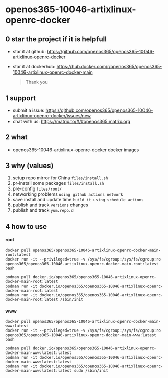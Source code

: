 # openos365-10046-artixlinux-openrc-docker

## 0 star the project if it is helpfull

* star it at github: https://github.com/openos365/openos365-10046-artixlinux-openrc-docker
* star it at dockerhub: https://hub.docker.com/r/openos365/openos365-10046-artixlinux-openrc-docker-main

  > Thank you

## 1 support

* submit a issue: https://github.com/openos365/openos365-10046-artixlinux-openrc-docker/issues/new
* chat with us: https://matrix.to/#/#openos365:matrix.org

## 2 what

* openos365-10046-artixlinux-openrc-docker docker images
  
## 3 why (values)

1. setup repo mirror for China `files/install.sh`
1. pr-install some packages `files/install.sh`
1. pre-config `files/root/`
1. networking problems `using github actions network`
1. save install and update time `build it using schedule actions`
1. publish and track `versions` changes
1. publish and track `yum.repo.d`

## 4 how to use

#### root
```
docker pull openos365/openos365-10046-artixlinux-openrc-docker-main-root:latest
docker run -it --privileged=true -v /sys/fs/cgroup:/sys/fs/cgroup:ro openos365/openos365-10046-artixlinux-openrc-docker-main-root:latest bash

podman pull docker.io/openos365/openos365-10046-artixlinux-openrc-docker-main-root:latest
podman run -it docker.io/openos365/openos365-10046-artixlinux-openrc-docker-main-root:latest
podman run -it docker.io/openos365/openos365-10046-artixlinux-openrc-docker-main-root:latest /sbin/init
```
#### www

```
docker pull openos365/openos365-10046-artixlinux-openrc-docker-main-www:latest
docker run -it --privileged=true -v /sys/fs/cgroup:/sys/fs/cgroup:ro openos365/openos365-10046-artixlinux-openrc-docker-main-www:latest bash

podman pull docker.io/openos365/openos365-10046-artixlinux-openrc-docker-main-www:latest:latest
podman run -it docker.io/openos365/openos365-10046-artixlinux-openrc-docker-main-www:latest:latest
podman run -it docker.io/openos365/openos365-10046-artixlinux-openrc-docker-main-www:latest:latest sudo /sbin/init
```
